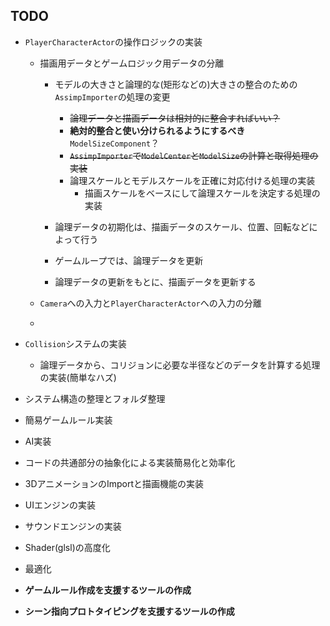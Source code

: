 ## **TODO**

*  `PlayerCharacterActor`の操作ロジックの実装
    * 描画用データとゲームロジック用データの分離
        * モデルの大きさと論理的な(矩形などの)大きさの整合のための`AssimpImporter`の処理の変更
            * ~~論理データと描画データは相対的に整合すればいい？~~
            * **絶対的整合と使い分けられるようにするべき**`ModelSizeComponent`？
            * ~~`AssimpImporter`で`ModelCenter`と`ModelSize`の計算と取得処理の実装~~
            * 論理スケールとモデルスケールを正確に対応付ける処理の実装
                * 描画スケールをベースにして論理スケールを決定する処理の実装
                
        * 論理データの初期化は、描画データのスケール、位置、回転などによって行う
        * ゲームループでは、論理データを更新
        * 論理データの更新をもとに、描画データを更新する

    * `Camera`への入力と`PlayerCharacterActor`への入力の分離
    * 

* `Collision`システムの実装
    * 論理データから、コリジョンに必要な半径などのデータを計算する処理の実装(簡単なハズ)



* システム構造の整理とフォルダ整理

* 簡易ゲームルール実装

* AI実装


* コードの共通部分の抽象化による実装簡易化と効率化

* 3DアニメーションのImportと描画機能の実装


* UIエンジンの実装


* サウンドエンジンの実装




* Shader(glsl)の高度化


* 最適化



* **ゲームルール作成を支援するツールの作成**

* **シーン指向プロトタイピングを支援するツールの作成**
